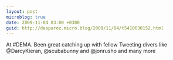 ```yaml
---
layout: post
microblog: true
date: 2009-11-04 03:00 +0300
guid: http://desparoz.micro.blog/2009/11/04/t5410630152.html
---
```

At #DEMA. Been great catching up with fellow Tweeting divers like @DarcyKieran, @scubabunny and @jonrusho and many more
